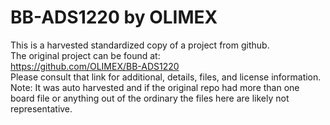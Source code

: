 
# BB-ADS1220 by OLIMEX  
This is a harvested standardized copy of a project from github.  
The original project can be found at:  
https://github.com/OLIMEX/BB-ADS1220  
Please consult that link for additional, details, files, and license information.  
Note: It was auto harvested and if the original repo had more than one board file or anything out of the ordinary the files here are likely not representative.  
    